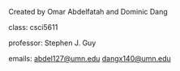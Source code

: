 Created by Omar Abdelfatah and Dominic Dang

class:
csci5611

professor:
Stephen J. Guy

emails:
abdel127@umn.edu
dangx140@umn.edu